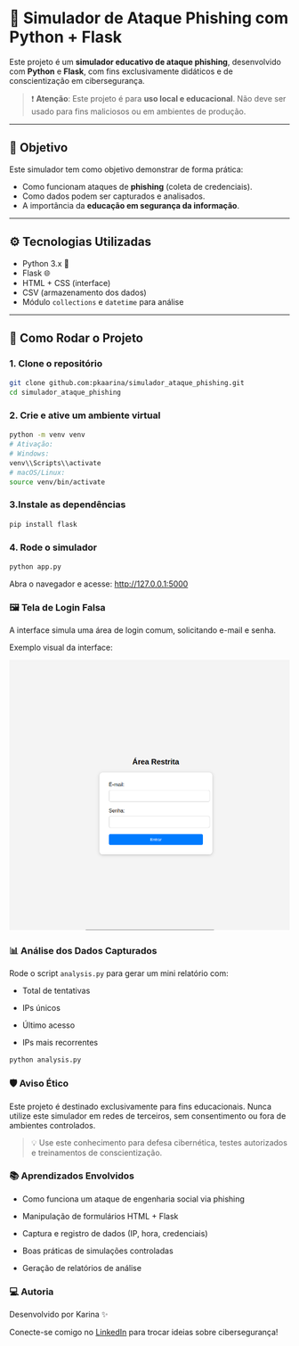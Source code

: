 # 🎯 Simulador de Ataque Phishing com Python + Flask

Este projeto é um **simulador educativo de ataque phishing**, desenvolvido com **Python** e **Flask**, com fins exclusivamente didáticos e de conscientização em cibersegurança.

> ❗ **Atenção**: Este projeto é para **uso local e educacional**. Não deve ser usado para fins maliciosos ou em ambientes de produção. 

---

## 📌 Objetivo

Este simulador tem como objetivo demonstrar de forma prática:

- Como funcionam ataques de **phishing** (coleta de credenciais).
- Como dados podem ser capturados e analisados.
- A importância da **educação em segurança da informação**.


---

## ⚙️ Tecnologias Utilizadas

- Python 3.x 🐍
- Flask 🌐
- HTML + CSS (interface)
- CSV (armazenamento dos dados)
- Módulo `collections` e `datetime` para análise

---

## 🚀 Como Rodar o Projeto

### 1. Clone o repositório

```bash
git clone github.com:pkaarina/simulador_ataque_phishing.git
cd simulador_ataque_phishing
```
### 2. Crie e ative um ambiente virtual 

```bash
python -m venv venv
# Ativação:
# Windows:
venv\\Scripts\\activate
# macOS/Linux:
source venv/bin/activate
```
### 3.Instale as dependências

```bash
pip install flask
```
### 4. Rode o simulador
```bash
python app.py
```
Abra o navegador e acesse: http://127.0.0.1:5000

### 🖼️ Tela de Login Falsa

A interface simula uma área de login comum, solicitando e-mail e senha.

Exemplo visual da interface:
<p align="center">
   <img src=".github/assets/image.png" width="600"/>
</p>

### 📊 Análise dos Dados Capturados
Rode o script ```analysis.py``` para gerar um mini relatório com:

- Total de tentativas

- IPs únicos

- Último acesso

- IPs mais recorrentes

```bash
python analysis.py
```
### 🛡️ Aviso Ético
Este projeto é destinado exclusivamente para fins educacionais.
Nunca utilize este simulador em redes de terceiros, sem consentimento ou fora de ambientes controlados.

>💡 Use este conhecimento para defesa cibernética, testes autorizados e treinamentos de conscientização.

### 📚 Aprendizados Envolvidos
- Como funciona um ataque de engenharia social via phishing

- Manipulação de formulários HTML + Flask

- Captura e registro de dados (IP, hora, credenciais)

- Boas práticas de simulações controladas

- Geração de relatórios de análise

### 💻 Autoria
Desenvolvido por Karina ✨

Conecte-se comigo no [LinkedIn](https://www.linkedin.com/in/karina-raquel-oliveira-ferreira-a46497165/) para trocar ideias sobre cibersegurança!
